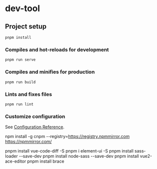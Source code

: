 # dev-tool

## Project setup
```
pnpm install
```

### Compiles and hot-reloads for development
```
pnpm run serve
```

### Compiles and minifies for production
```
pnpm run build
```

### Lints and fixes files
```
pnpm run lint
```

### Customize configuration
See [Configuration Reference](https://cli.vuejs.org/config/).

npm install -g cnpm --registry=https://registry.npmmirror.com
https://npmmirror.com/

pnpm install vue-code-diff -S
pnpm i element-ui -S
pnpm install sass-loader --save-dev
pnpm install node-sass --save-dev
pnpm install vue2-ace-editor
pnpm install brace